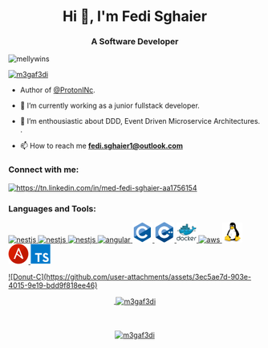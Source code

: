 <h1 align="center">Hi 👋, I'm Fedi Sghaier</h1>
<h3 align="center">A Software Developer</h3>

<p align="left"> <img src="https://komarev.com/ghpvc/?username=mellywins&label=Profile%20views&color=0e75b6&style=flat" alt="mellywins" /> </p>

<p align="left"> <a href="https://github.com/ryo-ma/github-profile-trophy"><img src="https://github-profile-trophy.vercel.app/?username=mellywins" alt="m3gaf3di" /></a> </p>

- Author of  [@ProtonINc](https://protonagency.netlify.app/).

- 🔭 I’m currently working as a junior fullstack developer.

- 🌱 I’m enthousiastic about DDD, Event Driven Microservice Architectures. .

<!-- - 👨‍💻 All of my projects are available at [https://mellywins.github.io/Portfolio/](https://mellywins.github.io/Portfolio/) -->

- 📫 How to reach me **fedi.sghaier1@outlook.com**

<h3 align="left">Connect with me:</h3>
<p align="left">
<a href="https://tn.linkedin.com/in/med-fedi-sghaier-aa1756154" target="blank"><img align="center" src="https://raw.githubusercontent.com/rahuldkjain/github-profile-readme-generator/master/src/images/icons/Social/linked-in-alt.svg" alt="https://tn.linkedin.com/in/med-fedi-sghaier-aa1756154" height="30" width="40" /></a>
</p>
<div align="center"> 
<h3 align="left">Languages and Tools:</h3>
<p align="left">  <a href="https://go.dev/" target="_blank"> <img src="https://cdn.worldvectorlogo.com/logos/gopher.svg" alt="nestjs" width="40" height="40"/> 
<a href="https://kubernetes.io/" target="_blank"> <img src="https://upload.wikimedia.org/wikipedia/commons/thumb/3/39/Kubernetes_logo_without_workmark.svg/1200px-Kubernetes_logo_without_workmark.svg.png" alt="nestjs" width="40" height="40"/> 
<a href="https://nestjs.com/" target="_blank"> <img src="https://d33wubrfki0l68.cloudfront.net/e937e774cbbe23635999615ad5d7732decad182a/26072/logo-small.ede75a6b.svg" alt="nestjs" width="40" height="40"/> 
<a href="https://angular.io" target="_blank"> <img src="https://angular.io/assets/images/logos/angular/angular.svg" alt="angular" width="40" height="40"/> 
 <a href="https://www.cprogramming.com/" target="_blank"> <img src="https://raw.githubusercontent.com/devicons/devicon/master/icons/c/c-original.svg" alt="c" width="40" height="40"/> 
 <a href="https://www.w3schools.com/cpp/" target="_blank"> <img src="https://raw.githubusercontent.com/devicons/devicon/master/icons/cplusplus/cplusplus-original.svg" alt="cplusplus" width="40" height="40"/> 
 <a href="https://www.docker.com/" target="_blank"> <img src="https://raw.githubusercontent.com/devicons/devicon/master/icons/docker/docker-original-wordmark.svg" alt="docker" width="40" height="40"/> 
 <a href="https://cloud.google.com" target="_blank"> <img src="https://upload.wikimedia.org/wikipedia/commons/thumb/5/5c/AWS_Simple_Icons_AWS_Cloud.svg/1024px-AWS_Simple_Icons_AWS_Cloud.svg.png" alt="aws" width="40" height="40"/> 
 <a href="https://www.linux.org/" target="_blank"> <img src="https://raw.githubusercontent.com/devicons/devicon/master/icons/linux/linux-original.svg" alt="linux" width="40" height="40"/> 
  <a href="https://www.ansible.com/" target="_blank"> <img src="https://raw.githubusercontent.com/ansible/logos/1c8390f5d6240aaf80e50b6c900372b8a9908d06/vscode-ansible.svg" alt="sass" width="40" height="40"/> 
 <a href="https://www.typescriptlang.org/" target="_blank"> <img src="https://raw.githubusercontent.com/devicons/devicon/master/icons/typescript/typescript-original.svg" alt="typescript" width="40" height="40"/> 
  </p>
  </div>
 ![Donut-C](https://github.com/user-attachments/assets/3ec5ae7d-903e-4015-9e19-bdd9f818ee46)

<center>
<p>&nbsp;<img align="center" src="https://github-readme-stats.vercel.app/api?username=m3gaf3di&show_icons=true&locale=en" alt="m3gaf3di" /></p>
</center>
<center>
<p style="margin:3rem;"><img align="center" src="https://github-readme-streak-stats.herokuapp.com/?user=m3gaf3di&" alt="m3gaf3di" /></p>
</center>
